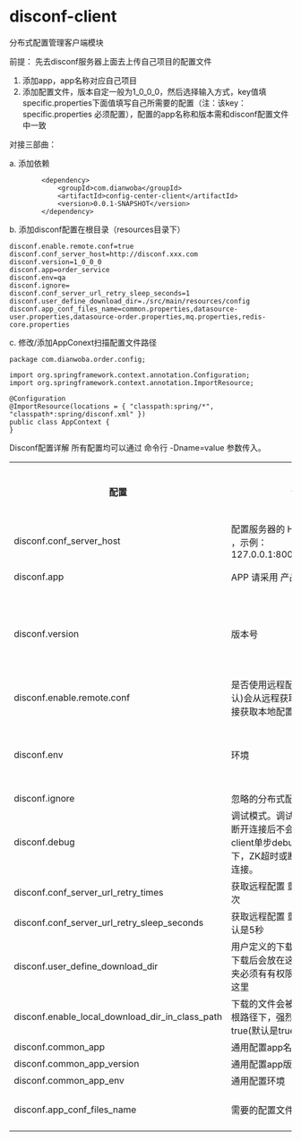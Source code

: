 disconf-client
=======

分布式配置管理客户端模块

前提：
先去disconf服务器上面去上传自己项目的配置文件
>
1. 添加app，app名称对应自己项目
2. 添加配置文件，版本自定一般为1_0_0_0，然后选择输入方式，key值填specific.properties下面值填写自己所需要的配置（注：该key：specific.properties 必须配置），配置的app名称和版本需和disconf配置文件中一致


对接三部曲：

a. 添加依赖
```
		<dependency>
			<groupId>com.dianwoba</groupId>
			<artifactId>config-center-client</artifactId>
			<version>0.0.1-SNAPSHOT</version>
		</dependency>	
```
b. 添加disconf配置在根目录（resources目录下）
```
disconf.enable.remote.conf=true
disconf.conf_server_host=http://disconf.xxx.com
disconf.version=1_0_0_0
disconf.app=order_service
disconf.env=qa
disconf.ignore=
disconf.conf_server_url_retry_sleep_seconds=1
disconf.user_define_download_dir=./src/main/resources/config
disconf.app_conf_files_name=common.properties,datasource-user.properties,datasource-order.properties,mq.properties,redis-core.properties
```

c. 修改/添加AppConext扫描配置文件路径

```
package com.dianwoba.order.config;

import org.springframework.context.annotation.Configuration;
import org.springframework.context.annotation.ImportResource;

@Configuration
@ImportResource(locations = { "classpath:spring/*", "classpath*:spring/disconf.xml" })
public class AppContext {
}
```

Disconf配置详解 
所有配置均可以通过 命令行 -Dname=value 参数传入。
<table>
        <tr>
            <th>配置</th>
			<th>说明</th>
            <th>默认值</th>
            <th>是否必填</th>
        </tr>
        <tr>
            <td>disconf.conf_server_host</td>
			<td>配置服务器的 HOST,用逗号分隔 ，示例：127.0.0.1:8000,127.0.0.1:8000</td>
            <td></td>
            <td>是</td>
        </tr>
        <tr>
            <td>disconf.app</td>
			<td>APP 请采用 产品线_服务名 格式</td>
            <td>优先读取命令行参数，然后再读取此文件的值 </td>
            <td>否</td>
        </tr>
        <tr>
            <td>disconf.version</td>
			<td>版本号</td>
            <td>默认DEFAULT_VERSION。优先读取命令行参数，然后再读取此文件的值，最后才读取默认值。</td>
            <td>否</td>
        </tr>
        <tr>
            <td>disconf.enable.remote.conf</td>
			<td>是否使用远程配置文件，true(默认)会从远程获取配置， false则直接获取本地配置</td>
            <td>false</td>
            <td>否</td>
        </tr>        <tr>
            <td>disconf.env</td>
			<td>环境</td>
            <td>默认为 DEFAULT_ENV。优先读取命令行参数，然后再读取此文件的值，最后才读取默认值 </td>
            <td>否</td>
        </tr>        <tr>
            <td>disconf.ignore</td>
			<td>忽略的分布式配置，用空格分隔</td>
            <td>空</td>
            <td>否</td>
        </tr>
        <tr>
            <td>disconf.debug</td>
			<td>调试模式。调试模式下，ZK超时或断开连接后不会重新连接（常用于client单步debug）。非调试模式下，ZK超时或断开连接会自动重新连接。</td>
            <td>false</td>
            <td>否</td>
        </tr>
        <tr>
            <td>disconf.conf_server_url_retry_times</td>
			<td>获取远程配置 重试次数，默认是3次 </td>
            <td>3</td>
            <td>否</td>
        </tr>
        <tr>
            <td>disconf.conf_server_url_retry_sleep_seconds</td>
			<td>获取远程配置 重试时休眠时间，默认是5秒</td>
            <td>5</td>
            <td>否</td>
        </tr>
        <tr>
            <td>disconf.user_define_download_dir</td>
			<td>用户定义的下载文件夹, 远程文件下载后会放在这里。注意，此文件夹必须有有权限，否则无法下载到这里</td>
            <td>./disconf/download </td>
            <td>否</td>
        </tr>
        <tr>
            <td>disconf.enable_local_download_dir_in_class_path</td>
			<td>下载的文件会被迁移到classpath根路径下，强烈建议将此选项置为 true(默认是true)</td>
            <td>true</td>
            <td>否</td>
        </tr>
        <tr>
            <td>disconf.common_app</td>
			<td>通用配置app名称</td>
            <td>common</td>
            <td>否</td>
        </tr>
        <tr>
            <td>disconf.common_app_version</td>
			<td>通用配置app版本</td>
            <td>默认version。</td>
            <td>否</td>
        </tr>
        <tr>
            <td>disconf.common_app_env</td>
			<td>通用配置环境</td>
            <td>默认与app环境相同</td>
            <td>否</td>
        </tr>
        <tr>
            <td>disconf.app_conf_files_name</td>
			<td>需要的配置文件中间用,号隔开</td>
            <td>不填写的话，只会加载对应app下的specific.properties</td>
            <td>否</td>
        </tr>
</table>

